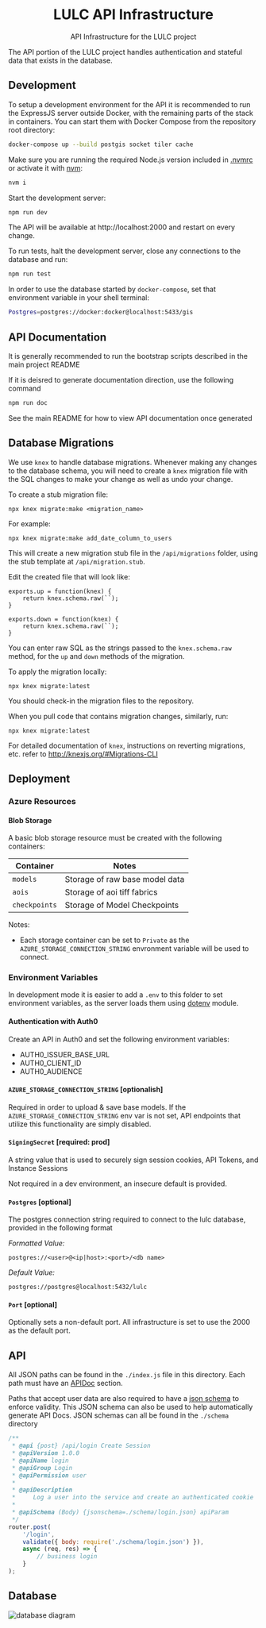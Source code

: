 <h1 align=center>LULC API Infrastructure</h1>

<p align=center>API Infrastructure for the LULC project</p>

The API portion of the LULC project handles authentication and stateful data
that exists in the database.

## Development

To setup a development environment for the API it is recommended to run the ExpressJS server outside Docker, with the remaining parts of the stack in containers. You can start them with Docker Compose from the repository root directory:

```sh
docker-compose up --build postgis socket tiler cache
```

Make sure you are running the required Node.js version included in [.nvmrc](.nvmrc) or activate it with [nvm](https://github.com/nvm-sh/nvm):

```sh
nvm i
```

Start the development server:

```sh
npm run dev
```

The API will be available at http://localhost:2000 and restart on every change.

To run tests, halt the development server, close any connections to the database and run:

```sh
npm run test
```

In order to use the database started by `docker-compose`, set that environment variable in your shell terminal:

```sh
Postgres=postgres://docker:docker@localhost:5433/gis
```

## API Documentation

It is generally recommended to run the bootstrap scripts described in the main project README

If it is deisred to generate documentation direction, use the following command

```sh
npm run doc
```

See the main README for how to view API documentation once generated


## Database Migrations

We use `knex` to handle database migrations. Whenever making any changes to the database schema, you will need to create a `knex` migration file with the SQL changes to make your change as well as undo your change.

To create a stub migration file:

    npx knex migrate:make <migration_name>

For example:

    npx knex migrate:make add_date_column_to_users

This will create a new migration stub file in the `/api/migrations` folder, using the stub template at `/api/migration.stub`.

Edit the created file that will look like:

```
exports.up = function(knex) {
    return knex.schema.raw(``);
}

exports.down = function(knex) {
    return knex.schema.raw(``);
}
```

You can enter raw SQL as the strings passed to the `knex.schema.raw` method, for the `up` and `down` methods of the migration.

To apply the migration locally:

    npx knex migrate:latest

You should check-in the migration files to the repository.

When you pull code that contains migration changes, similarly, run:

    npx knex migrate:latest

For detailed documentation of `knex`, instructions on reverting migrations, etc. refer to http://knexjs.org/#Migrations-CLI


## Deployment

### Azure Resources

#### Blob Storage

A basic blob storage resource must be created with the following containers:

| Container     | Notes                             |
| ------------- | --------------------------------- |
| `models`      | Storage of raw base model data    |
| `aois`        | Storage of aoi tiff fabrics       |
| `checkpoints` | Storage of Model Checkpoints      |

Notes:

- Each storage container can be set to `Private` as the `AZURE_STORAGE_CONNECTION_STRING` envronment
variable will be used to connect.

### Environment Variables

In development mode it is easier to add a `.env` to this folder to set environment variables, as the server loads them using [dotenv](https://www.npmjs.com/package/dotenv) module.

#### Authentication with Auth0

Create an API in Auth0 and set the following environment variables:

- AUTH0_ISSUER_BASE_URL
- AUTH0_CLIENT_ID
- AUTH0_AUDIENCE

#### `AZURE_STORAGE_CONNECTION_STRING` [optionalish]

Required in order to upload & save base models. If the `AZURE_STORAGE_CONNECTION_STRING` env var
is not set, API endpoints that utilize this functionality are simply disabled.

#### `SigningSecret` [required: prod]

A string value that is used to securely sign session cookies, API Tokens, and Instance Sessions

Not required in a dev environment, an insecure default is provided.

#### `Postgres` [optional]

The postgres connection string required to connect to the lulc database, provided in the following format

_Formatted Value:_
```
postgres://<user>@<ip|host>:<port>/<db name>
```

_Default Value:_
```
postgres://postgres@localhost:5432/lulc
```

#### `Port` [optional]

Optionally sets a non-default port. All infrastructure is set to use the 2000 as the default port.

## API

All JSON paths can be found in the `./index.js` file in this directory. Each
path must have an [APIDoc](https://apidocjs.com/) section.

Paths that accept user data are also required to have a [json schema](https://json-schema.org/)
to enforce validity. This JSON schema can also be used to help automatically
generate API Docs. JSON schemas can all be found in the `./schema` directory

```js
/**
 * @api {post} /api/login Create Session
 * @apiVersion 1.0.0
 * @apiName login
 * @apiGroup Login
 * @apiPermission user
 *
 * @apiDescription
 *     Log a user into the service and create an authenticated cookie
 *
 * @apiSchema (Body) {jsonschema=./schema/login.json} apiParam
 */
router.post(
    '/login',
    validate({ body: require('./schema/login.json') }),
    async (req, res) => {
        // business login
    }
);
```

## Database

![database diagram](./doc/db.png)
